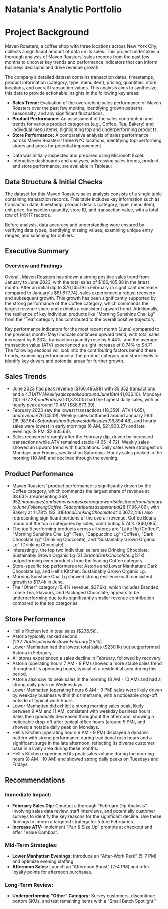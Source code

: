 # Natania's Analytic Portfolio

# Project Background

Maven Roasters, a coffee shop with three locations across New York City, collects a significant amount of data on its sales. This project undertakes a thorough analysis of Maven Roasters' sales records from the past few months to uncover key trends and performance indicators that can inform business decisions and drive revenue growth.

The company’s detailed dataset contains transaction dates, timestamps, product information (category, type, menu item), pricing, quantities, store locations, and overall transaction values. This analysis aims to synthesize this data to provide actionable insights in the following key areas:

* **Sales Trend:** Evaluation of the overarching sales performance of Maven Roasters over the past few months, identifying growth patterns, seasonality, and any significant fluctuations.
* **Product Performance:** An assessment of the sales contribution and trends for various product categories (e.g., Coffee, Tea, Bakery) and individual menu items, highlighting top and underperforming products.
* **Store Performance:** A comparative analysis of sales performance across Maven Roasters' three NYC locations, identifying top-performing stores and areas for potential improvement.

- Data was initially inspected and prepared using Microsoft Excel.
- Interactive dashboards and analyses, addressing sales trends, product, and store performance, are available in Tableau: 

## Data Structure & Initial Checks

The dataset for this Maven Roasters sales analysis consists of a single table containing transaction records. This table includes key information such as transaction date, timestamp, product details (category, type, menu item), unit price, transaction quantity, store ID, and transaction value, with a total row of 149117 records.

Before analysis, data accuracy and understanding were ensured by verifying data types, identifying missing values, examining unique entry ranges, and scanning for outliers.

## Executive Summary

### Overview and Findings

Overall, Maven Roasters has shown a strong positive sales trend from January to June 2023, with the total sales of $166,485.88 in the latest month. After an initial dip to $76,145.19 in February (a significant decrease compared to January's $81,677.74), sales experienced a robust recovery and subsequent growth. This growth has been significantly supported by the strong performance of the Coffee category, which commands the largest revenue share and exhibits a consistent upward trend. Additionally, the resilience of key individual products like "Morning Sunshine Chai Lg" from the “Tea” category has contributed to the overall positive trajectory.

Key performance indicators for the most recent month (June) compared to the previous month (May) indicate continued upward trend, with total sales increased by 6.23%, transaction quantity rose by 5.44%, and the average transaction value (ATV) experienced a slight increase of 0.74% to $4.71. The following sections will look into the contributing factors behind these trends, examining performance at the product category and store levels to identify key drivers and potential areas for further growth.

## Sales Trends

* June 2023 had peak revenue ($166,485.88) with 35,352 transactions and a $4.71 ATV. Weekly sales peaked around June 18th ($41,036.10). Mondays ($101,677.28) and Fridays ($101,373.00) had the highest daily sales, with an hourly peak around 10 AM ($88,673.39).
* February 2023 saw the lowest transactions (16,359), ATV ($4.65), and revenue ($76,145.19). Weekly sales bottomed around January 29th ($16,987.64). Saturdays had the lowest daily sales ($96,894.48), and hourly sales were lowest in early mornings (6 AM, $21,900.27) and late evenings (8 PM, $2,935.64).
* Sales recovered strongly after the February dip, driven by increased transactions while ATV remained stable ($4.65-$4.72). Weekly sales showed an upward trend with fluctuations. Daily sales were strongest on Mondays and Fridays, weakest on Saturdays. Hourly sales peaked in the morning (10 AM) and declined through the evening.

## Product Performance

* Maven Roasters' product performance is significantly driven by the Coffee category, which commands the largest share of revenue at 38.63% (representing $269,952 in total sales) and demonstrates a strong upward sales trend from January to June. Following Coffee, Tea contributes a substantial 28.11% ($196,406), with Bakery at 11.78% ($82,316) and Drinking Chocolate at 10.36% ($72,416) also representing significant portions of the overall revenue. Coffee Beans round out the top 5 categories by sales, contributing 5.74% ($40,085).
* The top 5 performing products across all stores are "Latte Rg (Coffee)", "Morning Sunshine Chai Lg" (Tea), "Cappuccino Lg" (Coffee), "Dark Chocolate Lg" (Drinking Chocolate), and "Sustainably Grown Organic Lg" (Drinking Chocolate).
* Interestingly, the top two individual sellers are Drinking Chocolate: Sustainably Grown Organic Lg ($21.2k) and Dark Chocolate Lg ($21k), outperforming even products from the leading Coffee category.
* Store-specific top performers are: Astoria and Lower Manhattan: Dark Chocolate Lg, and Hell's Kitchen: Sustainably Grown Organic Lg.
* Morning Sunshine Chai Lg showed strong resilience with consistent growth to $17.4k in June.
* The "Other" category (5.4% revenue, $37.6k), which includes Branded, Loose Tea, Flavours, and Packaged Chocolate, appears to be underperforming due to its significantly smaller revenue contribution compared to the top categories.

## Store Performance

* Hell's Kitchen led in total sales ($236.5k).
* Astoria typically ranked second ($232.2k) despite a sales low in February ($25.1k).
* Lower Manhattan had the lowest total sales ($230.1k) but outperformed Astoria in February.
* All stores experienced a sales decline in February, followed by recovery.
* Astoria (operating hours 7 AM - 8 PM) showed a more stable sales trend throughout its operating hours, typical of a residential area during this period.
* Astoria also saw its peak sales in the morning (8 AM - 10 AM) and had a strong daily peak on Wednesdays.
* Lower Manhattan (operating hours 6 AM - 9 PM) sales were likely driven by weekday business within this timeframe, with a noticeable drop-off outside of typical work hours.
* Lower Manhattan did exhibit a strong morning sales peak, likely between 9 AM and 11 AM, consistent with weekday business hours. Sales then gradually decreased throughout the afternoon, showing a noticeable drop-off after typical office hours (around 5 PM), and showed a notable daily peak on Mondays.
* Hell's Kitchen (operating hours 6 AM - 9 PM) displayed a dynamic pattern with strong performance during traditional rush hours and a significant surge in the late afternoon, reflecting its diverse customer base in a lively area during these months.
* Hell's Kitchen experienced its peak sales volume during the morning hours (8 AM - 10 AM) and showed strong daily peaks on Tuesdays and Fridays.

## Recommendations

### Immediate Impact:

* **February Sales Dip:** Conduct a thorough "February Dip Analysis" involving sales data review, staff interviews, and potentially customer surveys to identify the key reasons for the significant decline. Use these findings to inform a targeted strategy for future Februaries.
* **Increase ATV:** Implement "Pair & Size Up" prompts at checkout and offer "Value Combos”.

### Mid-Term Strategies:

* **Lower Manhattan Evenings:** Introduce an "After-Work Perk" (5-7 PM) and optimize evening staffing.
* **Afternoon Sales:** Launch an "Afternoon Boost" (2-4 PM) and offer loyalty points for afternoon purchases.

### Long-Term Review:

* **Underperforming "Other" Category:** Survey customers, discontinue bottom SKUs, and test remaining items with a "Small Batch Spotlight."
